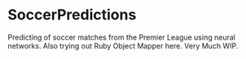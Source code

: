 # SoccerPredictions

Predicting of soccer matches from the Premier League using neural networks. Also trying out Ruby Object Mapper here. Very Much WIP.
